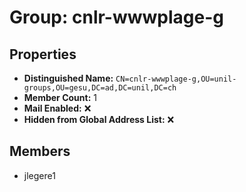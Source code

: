 # Group: cnlr-wwwplage-g

## Properties

- **Distinguished Name:** `CN=cnlr-wwwplage-g,OU=unil-groups,OU=gesu,DC=ad,DC=unil,DC=ch`
- **Member Count:** 1
- **Mail Enabled:** ❌
- **Hidden from Global Address List:** ❌

## Members

- jlegere1
